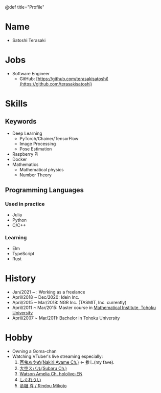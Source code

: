 @def title="Profile"

# Name

- Satoshi Terasaki

# Jobs

- Software Engineer
  - GitHub: [https://github.com/terasakisatoshi](https://github.com/terasakisatoshi)

# Skills

## Keywords

- Deep Learning 
  - PyTorch/Chainer/TensorFlow
  - Image Processing
  - Pose Estimation
- Raspberry Pi
- Docker
- Mathematics
  - Mathematical physics
  - Number Theory

## Programming Languages

### Used in practice

- Julia
- Python 
- C/C++

### Learning

- Elm
- TypeScript
- Rust

# History

- Jan/2021 ~ : Working as a freelance
- April/2018 ~ Dec/2020:  Idein Inc.
- April/2015 ~ Mar/2018:  NGR Inc. (TASMIT, Inc. currently)
- April/2011 ~ Mar/2015:  Master course in [Mathematical Institute, Tohoku University](https://www.sci.tohoku.ac.jp/english/department/)
- April/2007 ~ Mar/2011:  Bachelor in Tohoku University 


# Hobby

- Owning a Goma-chan
- Watching VTuber's live streaming especially:
  1. [百鬼あやめ(Nakiri Ayame Ch.)](https://www.youtube.com/channel/UC7fk0CB07ly8oSl0aqKkqFg) $\leftarrow$ 推し(my fave).
  1. [大空スバル(Subaru Ch.)](https://www.youtube.com/channel/UCvzGlP9oQwU--Y0r9id_jnA)
  1. [Watson Amelia Ch. hololive-EN](https://www.youtube.com/channel/UCyl1z3jo3XHR1riLFKG5UAg)
  1. [しぐれうい](https://www.youtube.com/channel/UCt30jJgChL8qeT9VPadidSw)
  1. [竜胆 尊 / Rindou Mikoto](https://www.youtube.com/channel/UCPvGypSgfDkVe7JG2KygK7A)